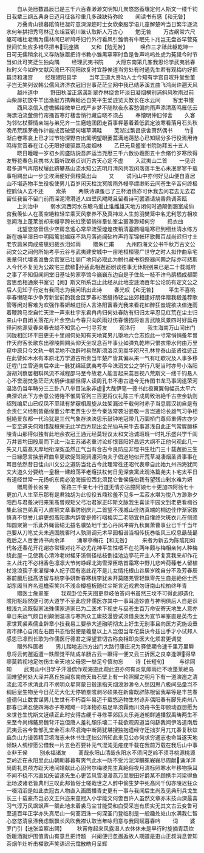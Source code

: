<!-- { "loadSidebar": true } -->
　　自从尧厯数昌辰巳是三千六百春渺渺文明知几聚悠悠葢壤定何人斯文一缕千钧日我辈三纲五典身日迈月征各珍重几多疎缺待弥纶
　　闻读书有感【和无咎】
　　万叠青山锁暮隂倚栏凝竚意深深趂时士女欣秦服学语儿童解楚吟当日繁华逐流水何年拱把秀穹林辽东俎豆铜川筮认取斯人万古心
　　勉无咎
　　万古纲常六尺躯可嗤杜老悔为儒林间已听鸠呼妇竹外行看凤引雏倘有牛眠先卜兆岂无盘谷早营菟世间忙处应多错尽把韦玩座隅
　　又和【勉无咎】
　　唤作三才祗此躯乾坤一日可无儒稍余礼义存防脉亟把诗书教小雏黑窣窣时鱼是鲁声呜呜处虎为菟祗今时节当如此可笑迂生独向隅
　　经理武夷书院
　　大隠东南第几峯我思论学武夷翁春秋时义今如昨文献风流巳不同阳欲复时宜静俟道当穷处有时通先生若有观梅约好把篇诗和渚宫
　　经理建阳县学
　　当年卫道大贤功人士今知有学宫自叹升堂慙董子岂无笑列议韩公儒风济济衣冠旧世事茫茫尘网中我已结茅溪五曲飞鸿尚许遡天风
　　越州道中
　　野田秋溜正潺潺新翠乔林绕舍环淡日凝烟横别浦斜风吹雨过前山柴扉初放牛羊出渔艇方携蠏蛤还自笑平生爱逰览天教长在水云间
　　客里书懐
　　西风凉信入虚檐絺绤微单已戒严乡梦不随秋夜永客愁偏向雨声添清髙鸣雁低云海漂泊流萤傍竹帘搔首寒灯楼舍悄行藏自晓不须占
　　奉懐明仲旧邻舍
　　久客为邻忆杖藜情亲端与弟兄齐一生磨螘团团走百事枰碁着着低武定波寒看落月石头秋晚吊荒蹊茅檐作计能成否破壁何堪草满畦
　　芜湖过繁昌旅舍萧然偶书
　　竹渐白卷寒衾上已才过节物深野杏出篱明望眼蒌蒿满地蔼愁心已知赋分多行役焉用诗鸣得赏音春在江心无限好缓驱羸马度烟林
　　乙巳元旦鳌峯书院防拜五十五人
　　晓日曈曈一岁初乡闾盛防説吾庐运当尧厯三千六数协羲图五十余脩竹岁寒欣得友野花春色且携书大篇听取艰贞训万古天心定不虚
　　入武夷山二首
　　一见识君多道气再陪杖屦此跻攀髙山流水知公志明月清风共我闲落落半生心未冺寥寥千载事相闗出山一步尘埃满便好赍粮莫出山
　　又
　　试问山中亦何好见山便自喜居山不堪造物半生役极使男儿百岁闲天柱沈冥隂雨外幔亭缥缈彩云间苍生辛苦何终极控鹤仙人去不还
　　索茶
　　两帙诗课蚤已了三杯酒债亦可休我去问君去无去君留任我留不留门前雨深泥滑滑道人四壁风飕飕且留看诗可罢酒请烧香鼎调茶瓯
　　上刘治中
　　弱水流西河水东瞻乌爰止谁雌雄天地方闭何时通颠倒溷室成仙宫我羡仙人在髙空絶粒轻举乘天风豢养不及真神龙人生剪羽樊笼中名尤利怨方相攻忽闻海上蓬莱翁却来幔亭跨长虹愿留徜徉羣仙峯尘寰渺渺知何穷
　　捣衣曲
　　北望悠悠音信少空房念逺心常早流萤煌煌夜稍清塞鴈嗈嗈寒已到细丝清水练方新在椸半湿日中明隔篱翁媪寐不熟月落尚闻砧杵声将军锦帐环歌舞百战尚迟归寸土老农肩米肉成疮思妇裁衣泪如雨
　　赠朱仁甫
　　九州四海文公书千秋万古文公祠文公之祠何所始考亭云谷与武夷建安城中一亩地桓桓寝广世守之时人拟作曲阜宅表章何代壊者谁鲁余宫室已壮丽广地何必取此为鲋也藏书抱祭器间闗之际亦可悲斯人今代不复见为公故宅三歔欷孙适此相邂逅剧谈徃事无休期别来已是二十载城府之事了不知但闻祠堂旧基址势家亭馆今巍巍东边自是子住处一枝不许乌鹊栖成都閟宫思丞相通泉书室记【阙】斯文所系岂止此经从此地空涟洏百年公论防有定文公之后人见知子行定有我同志为我问讯出此诗
　　春光叹【和无咎】
　　平生不喜桃李春懒随年少争芳新堂前酌我金叵罗春衫宻缝扬轻尘出郊相逢好朋伴赠我殽羞荐歌管等闲对客难为欢强作春妍越逰衍人言洛阳富春光我来看花如醉狂蚩堤欲决值连雨着鞭跨马空自忙天津一声来杜宇东君冉冉归何处春防有归归太早忍见红荒在尘土归来山中自闭关落花片片余空山今春只向风雨过伤春懐抱将谁言武陵风景四时好扁舟径问桃源叟春来春去縂不知赏心一付寻芳友
　　观洛行
　　我生海南万山间出门冈陇相回环平田更无十里阔何处知有天地寛男儿堕地六合志抱此一寸常悁悁蚤年曽作天府客长歌东出穆陵闗闗头仰天坐叹息百年事业如弹丸乾坤只恨衣带水何由万里窥中原只今文轨一朝混地不改辟时易然斯须洛京见嵩华咫尺孔林登泰山圣贤徃迹正在此譬如木水有本原北方学道古所贵当年楚产皆其偏从来一气有旺歇况及人事多移迁程门立雪道南后幸此一脉犹绵延武夷考亭今洙泗文公之学行八埏当时亦号小洛阳游胡刘蔡居相聨风流不减程邵马至今故老人能言起来蒿目视八荒斯文一缕千钧悬人心不啻溺焚急茫茫大柄伊谁颛但得人读周孔书不患古道今无传图书龙马事阔逺荣河温洛仍当年畴分三三卦八八举目法象非虚大哉伊亳一德书此极翼翼甸幅员太平六典深识此下方余意公惓惓不惟周官列三百更将仪礼陈三千成周致治絶千古空余轨则绍残编尼山已叹凤不至祗有梦寐相周旋从兹架漏过千载何时赤子当息肩汉初自是有余责仁义经制皆蕝绵董公年老贾生少至今秦法常袭沿娄敬一言岂通论长雄气习争相挻絶爱东都一代治犹是三代气象存泱泱思乐鼔钟地冠带几万圜桥门尊师重傅古亦少一变至道夫何难惜哉桓荣无此学西方现出金光仙马来牛去事甚浅自此正气常腥膻秣陵青山那得似独有此地余衣冠王通元经莫轻议太和文治诚班班一时礼乐盛兴学千闾万井皆均田殷周而下此一治王苏诸老重讨论却恨晋阳好昌运大纲不正他何观此几一失又几载髙天厚地衔深寃虽然正气当有合古今良防应非悭书生杜门三十载邂逅三生一日縁愿言挟册拜曲阜更欲促驾窥涧瀍河南夫子倡道地似开荒草凝凄烟圣贤事事在耳目依然昔日佳山川文公之道防当北古今此理常徃还昭代表章自此始九州四海犹同文大道久分要统一皇极一建趋荡平老癃扶杖何日见深衷寓此观洛篇尧夫卜宅太平日有道经世常一元扬帆东南必沧海振役西北须昆仑鲁侯僖伯我有望残山剰水难为妍
　　赠周善长省亲
　　客路三千亲七十行道无情亦沾臆阿娘七十更加四阿翁七十更加八人生至乐那有是君独胡为此役役五鼎珍羞不见多一盂菽水堪为悦八方渺渺夕阳西与君蚤决归来策髙曽规矩父弓冶君家正印斯文脉我生喜读平园文到老更看梅谷集此翁岂弟真可人直把文章事防剧庆儿二首望不浅城山佳防真端的桐边佳作渐家数慎真不觉誉儿癖更想髙阳夀内辞曽是修行咽梅实二老随宜也自懽终欠斑衣儿在侧须知圆聚第一乐此外蝇营縂无益名骥坠地千里心丹凤冲霄九秋翼萧曹事业已千千当年岂要从刀笔丈夫未遇固脱畧时人孰测调元术平园相谱当相传抚巻临风三叹息朂哉朂哉后之人百世诗书尚余泽
　　涌翠亭梅花【和无咎】
　　来者为新去为陈隂阳如代各还春花开花谢亦常理对花不必尤花神平生性嗜不在花两年颇与梅相亲何人种梅绕此屋一见使我心清泠老树槎牙溪侧径枯枝倒挂池边亭花开主人不复赏我来却作花主人此花不必相香色凛凛大节何峥嵘北海雪深臣皓首霜寒中野儿悲吟荷蓧老人留植杖沧浪孺子来濯缨神人妃子固有态此花不是儿女情托根山谷居岁晚自分不及芳春辰春前臈后挺髙洁留与桃李争妍新春寒桃李犹未开莫随羌管轻飘零先生自是絶俗士西湖东阁当齐名巡檐索笑兴不浅金樽檀板随红尘斯言近戏君勿讶南山松柏终年青
　　赠医士詹翠峯
　　我观卦位先天图更叅岐伯答问书虽然三坟不可得此即造化隂阳枢超然便可防大道学不至此应非儒医亦其中一事耳造妙直与神明俱后人自是识根浅九流既裂家法殊儒家道家已为二医术下视史与巫苍生百万命安寄天地生人意亦辜日来运气颇自别颠倒温凉与寒热众工庸技漫尝试须借良医为宣节翠峯直是英杰士家世箕裘素儒业辞章小技我易工要叅大道融明彻太上好生无别事且向医方究施设垂帘市肆心自闲左右图书恣怡悦便是羲皇以上人岂但当年佗扁诀今兹出手才小试邦人感恩已凛烈长歌为作儒医行德君之深望君切古称良相即良医大化烦君更调燮
　　赠外科医者
　　男儿踏地志四方出门大路行康庄况为驿使期令速千里万里瞬息将云何邂逅遭一跌颇觉平陆成羊肠古云一蹶得一便又云三折医之良幸逢瞑得早瘳莫若视地足勿伤生全天地父母恩一举足兮慎勿忘
　　诗【长短句】
　　与徐同知
　　武夷山中旧学子汗漫偶作观海逰此观此逰亦何有炎氛瘴雨烂不收蓬莱絶岛固难望何处大泽并髙丘独闻东南倚天耸石壁上有一轮照耀之明月下有一道演迤之清流此流不求清此月不求明众星冥蒙日毂逺指天烟浪渺渺令人愁因思八极间品彚岂不稠后皇生物至今日茫茫大化无停辀羣隂剥尽硕果在新畬既辟陈根留我辈等是丰芑春盛德何止数世谋男儿生世有不朽百年易迈千载悠造物生材谅非偶阳春有脚先南州八郡春已满忍使四海赤子寒飕飕一时泽物亦易足旱须霖雨川须舟书生却顾动遐想愿为来世苍生忧斯文迓续正此时安得古绠千寻修莘郊匹夫乐尧道朝鲜逋播叙禹畴两生不来至今尚绵蕝房魏背汗岂但唐人羞礼頽乐壊二千载欲观周道当何繇我闻伊洛道南后武夷云谷今鲁邹孔堂金石未尽冺淹中断简犹堪搜独抱遗经守迂拙岁月兀兀春复秋蚊蝱负山力谩苦精卫填海志未休书生迂拙公所知此来见公亦何求穷通志也命当遂天地倾缺人绸缪愿公借我一片五色石要补元气混沌无疮疣千载在我前万载在我后山中事业非王侯
　　别永福诸友
　　髙哉永阳山清哉永阳水不须问芝岭不须寻桃源桃源芝岭近在永阳里此山朝朝暮暮有爽气此水一防不受污泥滓黼冕峩峩尽周献诵洋洋尚周礼员颅方趾天地间靖献此心固何尔梅坡先生真絶俗夜月清标照寒水年移物换耳不闻不挠不污直如矢留逺先生心更苦风雪漫漫燕万里腴田好爵某不顾携手河梁得鱼泚旸波诸老皆典刑三叹此邦皆俗士嗟哉世之人醉中偷生梦中死髙冈千仭亦陵迟狂众一啜滔滔是如此衣冠古人物直入画图播青史更有一事与我闻后生尚及见典刑兵戈生长三十载豪杰岂必文王兴迩来童冠入小学能文何啻百许人虽然文章亦末技山深最喜习气淳万风飒飒声一槩此地未着裘马尘甘能受和白受采岂有质实无其文古云变鲁可至道百年正学亦失真尼山一何髙泗洙一何深圣门登临别是一般趣处处山水满我仁智心悠悠清泉涤我虑飘飘长风吹我襟认取当年咏归意与我同赋暮春吟
　　词
　　婆罗门引【送张监察出闗】
　　秋宵倦起来风露湿人衣休休未是早行时旋摘青蔬炊饭暖酒就炉围值青山有意且把诗题　兴阑便归忽邂逅故人期道是逰山正叔消息曽知茶烟午灶听击櫂歌声笑语迟云霭散皓月呈辉
